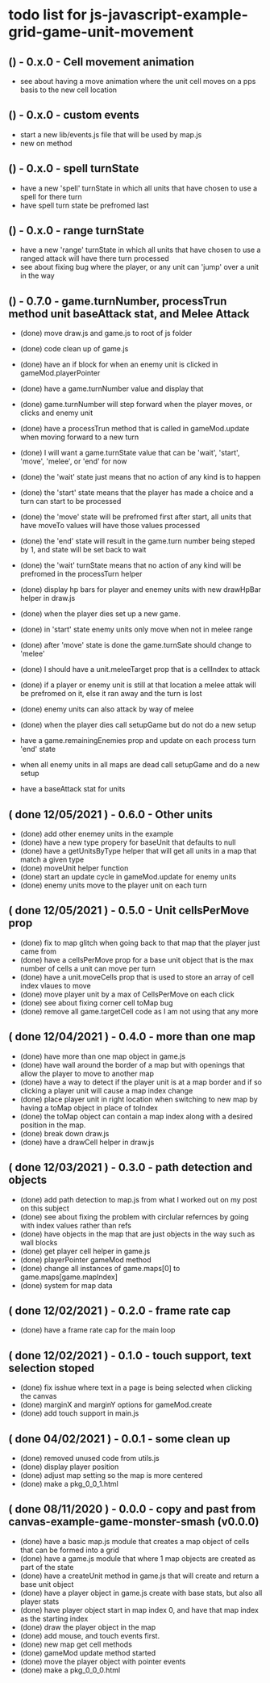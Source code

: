 # todo list for js-javascript-example-grid-game-unit-movement

## () - 0.x.0 - Cell movement animation
* see about having a move animation where the unit cell moves on a pps basis to the new cell location

## () - 0.x.0 - custom events
* start a new lib/events.js file that will be used by map.js
* new on method

## () - 0.x.0 - spell turnState
* have a new 'spell' turnState in which all units that have chosen to use a spell for there turn
* have spell turn state be prefromed last

## () - 0.x.0 - range turnState
* have a new 'range' turnState in which all units that have chosen to use a ranged attack will have there turn processed
* see about fixing bug where the player, or any unit can 'jump' over a unit in the way

## () - 0.7.0 - game.turnNumber, processTrun method unit baseAttack stat, and Melee Attack
* (done) move draw.js and game.js to root of js folder
* (done) code clean up of game.js
* (done) have an if block for when an enemy unit is clicked in gameMod.playerPointer 
* (done) have a game.turnNumber value and display that
* (done) game.turnNumber will step forward when the player moves, or clicks and enemy unit
* (done) have a processTrun method that is called in gameMod.update when moving forward to a new turn
* (done) I will want a game.turnState value that can be 'wait', 'start', 'move', 'melee', or 'end' for now
* (done) the 'wait' state just means that no action of any kind is to happen
* (done) the 'start' state means that the player has made a choice and a turn can start to be processed
* (done) the 'move' state will be prefromed first after start, all units that have moveTo values will have those values processed
* (done) the 'end' state will result in the game.turn number being steped by 1, and state will be set back to wait
* (done) the 'wait' turnState means that no action of any kind will be prefromed in the processTurn helper
* (done) display hp bars for player and enemey units with new drawHpBar helper in draw.js
* (done) when the player dies set up a new game.
* (done) in 'start' state enemy units only move when not in melee range
* (done) after 'move' state is done the game.turnSate should change to 'melee'
* (done) I should have a unit.meleeTarget prop that is a cellIndex to attack
* (done) if a player or enemy unit is still at that location a melee attak will be prefromed on it, else it ran away and the turn is lost
* (done) enemy units can also attack by way of melee
* (done) when the player dies call setupGame but do not do a new setup

* have a game.remainingEnemies prop and update on each process turn 'end' state

* when all enemy units in all maps are dead call setupGame and do a new setup
* have a baseAttack stat for units

## ( done 12/05/2021 ) - 0.6.0 - Other units
* (done) add other enemey units in the example
* (done) have a new type propery for baseUnit that defaults to null
* (done) have a getUnitsByType helper that will get all units in a map that match a given type
* (done) moveUnit helper function
* (done) start an update cycle in gameMod.update for enemy units
* (done) enemy units move to the player unit on each turn

## ( done 12/05/2021 ) - 0.5.0 - Unit cellsPerMove prop
* (done) fix to map glitch when going back to that map that the player just came from
* (done) have a cellsPerMove prop for a base unit object that is the max number of cells a unit can move per turn
* (done) have a unit.moveCells prop that is used to store an array of cell index vlaues to move
* (done) move player unit by a max of CellsPerMove on each click
* (done) see about fixing corner cell toMap bug
* (done) remove all game.targetCell code as I am not using that any more

## ( done 12/04/2021 ) - 0.4.0 - more than one map
* (done) have more than one map object in game.js
* (done) have wall around the border of a map but with openings that allow the player to move to another map
* (done) have a way to detect if the player unit is at a map border and if so clicking a player unit will cause a map index change
* (done) place player unit in right location when switching to new map by having a toMap object in place of toIndex
* (done) the toMap object can contain a map index along with a desired position in the map.
* (done) break down draw.js
* (done) have a drawCell helper in draw.js

## ( done 12/03/2021 ) - 0.3.0 - path detection and objects
* (done) add path detection to map.js from what I worked out on my post on this subject
* (done) see about fixing the problem with circlular refernces by going with index values rather than refs
* (done) have objects in the map that are just objects in the way such as wall blocks
* (done) get player cell helper in game.js
* (done) playerPointer gameMod method
* (done) change all instances of game.maps\[0\] to game.maps\[game.mapIndex\]
* (done) system for map data

## ( done 12/02/2021 ) - 0.2.0 - frame rate cap
* (done) have a frame rate cap for the main loop

## ( done 12/02/2021 ) - 0.1.0 - touch support, text selection stoped
* (done) fix isshue where text in a page is being selected when clicking the canvas
* (done) marginX and marginY options for gameMod.create
* (done) add touch support in main.js

## ( done 04/02/2021 ) - 0.0.1 - some clean up
* (done) removed unused code from utils.js
* (done) display player position
* (done) adjust map setting so the map is more centered
* (done) make a pkg_0_0_1.html

## ( done 08/11/2020 ) - 0.0.0 - copy and past from canvas-example-game-monster-smash (v0.0.0)
* (done) have a basic map.js module that creates a map object of cells that can be formed into a grid
* (done) have a game.js module that where 1 map objects are created as part of the state
* (done) have a createUnit method in game.js that will create and return a base unit object
* (done) have a player object in game.js create with base stats, but also all player stats
* (done) have player object start in map index 0, and have that map index as the starting index
* (done) draw the player object in the map
* (done) add mouse, and touch events first.
* (done) new map get cell methods
* (done) gameMod update method started
* (done) move the player object with pointer events
* (done) make a pkg_0_0_0.html
